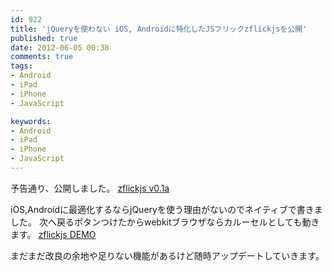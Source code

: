 ```yaml
---
id: 922
title: 'jQueryを使わない iOS, Androidに特化したJSフリックzflickjsを公開'
published: true
date: 2012-06-05 00:38
comments: true
tags:
- Android
- iPad
- iPhone
- JavaScript

keywords:
- Android
- iPad
- iPhone
- JavaScript
---
```

予告通り、公開しました。
[zflickjs v0.1a](http://funnythingz.github.com/zflickjs/ "zflickjs v0.1a")

iOS,Androidに最適化するならjQueryを使う理由がないのでネイティブで書きました。
次へ戻るボタンつけたからwebkitブラウザならカルーセルとしても動きます。
[zflickjs DEMO](http://funnythingz.github.com/zflickjs/demo.html "zflickjs DEMO")

まだまだ改良の余地や足りない機能があるけど随時アップデートしていきます。
